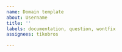 ```yaml
---
name: Domain template
about: Username
title: ''
labels: documentation, question, wontfix
assignees: tikobros

---
```



